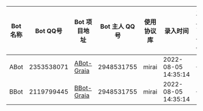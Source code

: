 | Bot 名称 | Bot QQ号 | Bot 项目地址 | Bot 主人 QQ号 | 使用协议库 | 录入时间 | 主人已认领 |
|  ----  | ----  | ---- | ---- | ---- | ---- | ---- |
| ABot | 2353538071 | [ABot-Graia](https://github.com/djkcyl/ABot-Graia) | 2948531755 | mirai | 2022-08-05 14:35:14 | √ |
| BBot | 2119799445 | [BBot-Graia](https://github.com/djkcyl/BBot-Graia) | 2948531755 | mirai | 2022-08-05 14:35:14 | √ |
